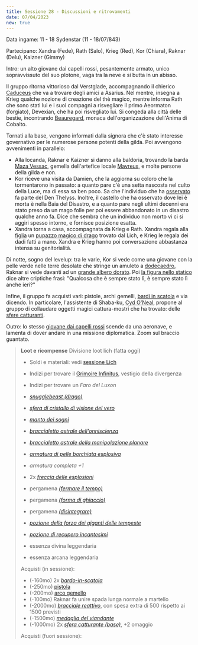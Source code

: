 ```yaml
---
title: Sessione 28 - Discussioni e ritrovamenti
date: 07/04/2023
new: true
---
```


Data ingame: 11 - 18 Sydenstar (11 - 18/07/843)

Partecipano: Xandra (Fede), Rath (Salo), Krieg (Red), Kor (Chiara), Raknar (Delu), Kaizner (Gimmy)

Intro: un alto giovane dai capelli rossi, pesantemente armato, unico sopravvissuto del suo plotone, vaga tra la neve e si butta in un abisso.

Il gruppo ritorna vittorioso dal Verstglade, accompagnando il chierico [Caduceus](/xho/npc/travelers#caduceus-clay) che va a trovare degli amici a Asarius. Nel mentre, insegna a Krieg qualche nozione di creazione del thè magico, mentre informa Rath che sono stati lui e i suoi compagni a risvegliare il primo Aeormaton (forgiato), Devexian, che ha poi risvegliato lui. Si congeda alla città delle bestie, incontrando [Beauregard](https://criticalrole.fandom.com/wiki/Beauregard_Lionett), monaca dell'organizzazione dell'Anima di Cobalto.

Tornati alla base, vengono informati dalla signora che c'è stato interesse governativo per le numerose persone potenti della gilda. Poi avvengono avvenimenti in parallelo:

- Alla locanda, Raknar e Kaizner si danno alla baldoria, trovando la barda [Maza Vessac](/xho/npc/various#maza-vessac), gemella dell'artefice locale [Mavreus](/xho/npc/merchant#mavreus-vessac), e molte persone della gilda e non. 
- Kor riceve una visita da Damien, che la aggiorna su coloro che la tormentarono in passato: a quanto pare c'è una setta nascosta nel culto della Luce, ma di essa sa ben poco. Sa che l'individuo che ha [osservato](#sessione-18) fa parte del Den Thelyss. Inoltre, il castello che ha osservato dove lei è morta è nella Baia del Disastro, e a quanto pare negli ultimi decenni era stato preso da un mago folle per poi essere abbandonato in un disastro qualche anno fa. Dice che sembra che un individuo non morto vi ci si aggiri spesso intorno, e fornisce posizione esatta.
- Xandra torna a casa, accompagnata da Krieg e Rath. Xandra regala alla [figlia](/xho/npc/pg_related#tariss) un [pupazzo magico di drago](https://old.reddit.com/r/TheGriffonsSaddlebag/comments/bldjz3/the_griffons_saddlebag_snugglebeasts_wondrous_item/) trovato dal Lich, e Krieg le regala dei dadi fatti a mano. Xandra e Krieg hanno poi conversazione abbastanza intensa su genitorialità.

Di notte, sogno del levelup: tra le varie, Kor si vede come una giovane con la pelle verde nelle terre desolate che stringe un amuleto a [dodecaedro](https://static.wikia.nocookie.net/criticalrole/images/2/2e/BlackSalander_Dodecahedron_Beacon.jpg), Raknar si vede davanti ad un [grande albero dorato](https://i.redd.it/4fwej805mot71.jpg). Poi [la figura nello statico](/xho/npc/fog#colui-che-vede) dice altre criptiche frasi: "Qualcosa che è sempre stato lì, è sempre stato lì anche ieri?"

Infine, il gruppo fa acquisti vari: pistole, archi gemelli, [bardi in scatola](https://old.reddit.com/r/UnearthedArcana/comments/aewwlo/the_griffons_saddlebag_bardinabox_wondrous_item/) e via dicendo. In particolare, l'assistente di Shaba-ku, [Cyd O'Neal](/xho/npc/merchant#cyd-oneal), propone al gruppo di collaudare oggetti magici cattura-mostri che ha trovato: delle [sfere catturanti](/homebrew/items?showone#sfera-catturante).

Outro: lo stesso [giovane dai capelli rossi](https://static.wikia.nocookie.net/gensin-impact/images/3/3c/Tartaglia_Card.png) scende da una aeronave, e lamenta di dover andare in una missione diplomatica. Zoom sul braccio guantato.

> **Loot e ricompense**
> Divisione loot lich (fatta oggi)
> - Soldi e materiali: vedi [sessione Lich](#sessione-26)
> - Indizi per trovare il [Grimoire Infinitus](), vestigio della divergenza
> - Indizi per trovare un *Faro del Luxon*
> - [*snugglebeast (drago)*](https://old.reddit.com/r/TheGriffonsSaddlebag/comments/bldjz3/the_griffons_saddlebag_snugglebeasts_wondrous_item/)
> - [*sfera di cristallo di visione del vero*](https://dungeonedraghi.it/compendio/oggetti-magici/oggetti-meravigliosi/sfera-di-cristallo/)
> - [*manto dei sogni*](https://old.reddit.com/r/UnearthedArcana/comments/aa0vyu/the_griffons_saddlebag_dream_mantle_wondrous_item/)
> - [*braccialetto astrale dell'onniscienza*](https://old.reddit.com/r/TheGriffonsSaddlebag/comments/cgecp5/the_griffons_saddlebag_astral_bracelet_wondrous/)
> - [*braccialetto astrale della manipolazione planare*](https://old.reddit.com/r/TheGriffonsSaddlebag/comments/cgecp5/the_griffons_saddlebag_astral_bracelet_wondrous/)
> - [*armatura di pelle borchiata esplosiva*](/homebrew/items#exploding-armor)
> - *armatura completa +1*
>
> - 2x [*freccia delle esplosioni*](/homebrew/items#arrow-of-explosions)
> - pergamena [*(fermare il tempo)*](https://roll20.net/compendium/dnd5e/Time%20Stop#content)
> - pergamena [*(forma di ghiaccio)*](/homebrew/spells#form-of-ice)
> - pergamena [*(disintegrare)*](https://roll20.net/compendium/dnd5e/Disintegrate#content)
> - [*pozione della forza dei giganti delle tempeste*](https://dungeonsanddragons.fandom.com/it/wiki/Pozione_della_Forza_dei_Giganti)
> - [*pozione di recupero incantesimi*](https://old.reddit.com/r/TheGriffonsSaddlebag/comments/d2pjcs/the_griffons_saddlebag_potion_of_spell_recovery/)
>
> - essenza divina leggendaria
> - essenza arcana leggendaria
>
> Acquisti (in sessione):
> - (-160mo) 2x [*bardo-in-scatola*](https://old.reddit.com/r/UnearthedArcana/comments/aewwlo/the_griffons_saddlebag_bardinabox_wondrous_item/)
> - (-250mo) [pistola](/homebrew/items?showone#flintlock)
> - (-200mo) [arco gemello](/homebrew/items?showone#twinbow)
> - (-100mo) Raknar fa unire spada lunga normale a martello
> - (-2000mo) [*bracciale reattivo*](/homebrew/items?showone#bracciale-reattivo), con spesa extra di 500 rispetto ai 1500 previsti
> - (-1500mo) [*medaglia del viandante*](https://old.reddit.com/r/TheGriffonsSaddlebag/comments/embms2/the_griffons_saddlebag_badge_of_thewayfarer/)
> - (-1000mo) 2x [*sfera catturante (base)*](/homebrew/items?showone#sfera-catturante), +2 omaggio
>
> Acquisti (fuori sessione):
